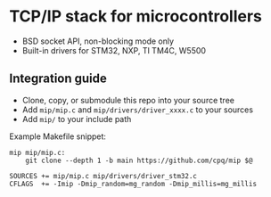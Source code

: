 # TCP/IP stack for microcontrollers

- BSD socket API, non-blocking mode only
- Built-in drivers for STM32, NXP, TI TM4C, W5500

## Integration guide

- Clone, copy, or submodule this repo into your source tree
- Add `mip/mip.c` and `mip/drivers/driver_xxxx.c` to your sources
- Add `mip/` to your include path

Example Makefile snippet:

```make
mip mip/mip.c:
	git clone --depth 1 -b main https://github.com/cpq/mip $@

SOURCES += mip/mip.c mip/drivers/driver_stm32.c
CFLAGS  += -Imip -Dmip_random=mg_random -Dmip_millis=mg_millis
```
